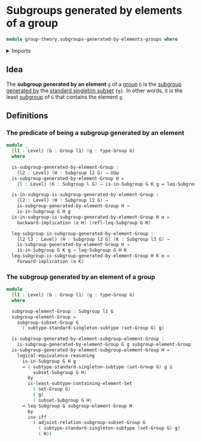 # Subgroups generated by elements of a group

```agda
module group-theory.subgroups-generated-by-elements-groups where
```

<details><summary>Imports</summary>

```agda
open import foundation.logical-equivalences
open import foundation.singleton-subtypes
open import foundation.subtypes
open import foundation.universe-levels

open import group-theory.groups
open import group-theory.subgroups
open import group-theory.subgroups-generated-by-subsets-groups
```

</details>

## Idea

The **subgroup generated by an element** `g` of a
[group](group-theory.groups.md) `G` is the
[subgroup generated by](group-theory.subgroups-generated-by-subsets-groups.md)
the [standard singleton subset](foundation.singleton-subtypes.md) `{g}`. In
other words, it is the least [subgroup](group-theory.subgroups.md) of `G` that
contains the element `g`.

## Definitions

### The predicate of being a subgroup generated by an element

```agda
module _
  {l1 : Level} (G : Group l1) (g : type-Group G)
  where

  is-subgroup-generated-by-element-Group :
    {l2 : Level} (H : Subgroup l2 G) → UUω
  is-subgroup-generated-by-element-Group H =
    {l : Level} (K : Subgroup l G) → is-in-Subgroup G K g ↔ leq-Subgroup G H K

  is-in-subgroup-is-subgroup-generated-by-element-Group :
    {l2 : Level} (H : Subgroup l2 G) →
    is-subgroup-generated-by-element-Group H →
    is-in-Subgroup G H g
  is-in-subgroup-is-subgroup-generated-by-element-Group H α =
    backward-implication (α H) (refl-leq-Subgroup G H)

  leq-subgroup-is-subgroup-generated-by-element-Group :
    {l2 l3 : Level} (H : Subgroup l2 G) (K : Subgroup l3 G) →
    is-subgroup-generated-by-element-Group H →
    is-in-Subgroup G K g → leq-Subgroup G H K
  leq-subgroup-is-subgroup-generated-by-element-Group H K α =
    forward-implication (α K)
```

### The subgroup generated by an element of a group

```agda
module _
  {l1 : Level} (G : Group l1) (g : type-Group G)
  where

  subgroup-element-Group : Subgroup l1 G
  subgroup-element-Group =
    subgroup-subset-Group G
      ( subtype-standard-singleton-subtype (set-Group G) g)

  is-subgroup-generated-by-element-subgroup-element-Group :
    is-subgroup-generated-by-element-Group G g subgroup-element-Group
  is-subgroup-generated-by-element-subgroup-element-Group H =
    logical-equivalence-reasoning
      is-in-Subgroup G H g
      ↔ ( subtype-standard-singleton-subtype (set-Group G) g ⊆
          subset-Subgroup G H)
        by
        is-least-subtype-containing-element-Set
          ( set-Group G)
          ( g)
          ( subset-Subgroup G H)
      ↔ leq-Subgroup G subgroup-element-Group H
        by
        inv-iff
          ( adjoint-relation-subgroup-subset-Group G
            ( subtype-standard-singleton-subtype (set-Group G) g)
            ( H))
```
